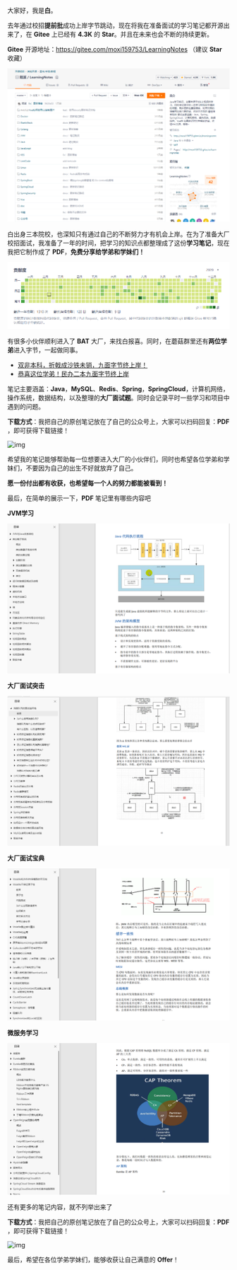 大家好，我是**白**。

去年通过校招**提前批**成功上岸字节跳动，现在将我在准备面试的学习笔记都开源出来了，在 **Gitee** 上已经有 **4.3K** 的 **Star**。并且在未来也会不断的持续更新。

**Gitee** 开源地址：https://gitee.com/moxi159753/LearningNotes （建议 **Star** 收藏）

![image-20211125223705599](images/image-20211125223705599.png)

白出身三本院校，也深知只有通过自己的不断努力才有机会上岸。在为了准备大厂校招面试，我准备了一年的时间，把学习的知识点都整理成了这份**学习笔记**，现在我把它制作成了 **PDF**，**免费分享给学弟和学妹们！**

![image-20211125224340581](images/image-20211125224340581.png)

有很多小伙伴顺利进入了 **BAT** 大厂，来找白报喜。同时，在蘑菇群里还有**两位学弟**进入字节，一起做同事。

- [双非本科，折戟成沙铁未销，九面字节终上岸！](https://mp.weixin.qq.com/s/mE8AjQdQP8cgsWPVUbLBHA)
- [恭喜这位学弟！民办二本九面字节终上岸](https://mp.weixin.qq.com/s/mE8AjQdQP8cgsWPVUbLBHA)

笔记主要涵盖：**Java**，**MySQL**、**Redis**、**Spring**，**SpringCloud**，计算机网络，操作系统，数据结构，以及整理的**大厂面试题**。同时会记录平时一些学习和项目中遇到的问题。

**下载方式**：我把自己的原创笔记放在了自己的公众号上，大家可以扫码回复：**PDF** ，即可获得下载链接！

![img](https://gitee.com/moxi159753/LearningNotes/raw/master/doc/images/qq/%E8%8E%B7%E5%8F%96PDF.jpg)

希望我的笔记能够帮助每一位想要进入大厂的小伙伴们，同时也希望各位学弟和学妹们，不要因为自己的出生不好就放弃了自己。

**愿一份付出都有收获，也希望每一个人的努力都能被看到！**

最后，在简单的展示一下，**PDF** 笔记里有哪些内容吧

**JVM学习**

![image-20211125230242826](images/image-20211125230242826.png)

**大厂面试突击**

![image-20211125230106518](images/image-20211125230106518.png)

**大厂面试宝典**

![image-20211125230325346](images/image-20211125230325346.png)

**微服务学习**

![image-20211125230424222](images/image-20211125230424222.png)

还有更多的笔记内容，就不列举出来了

**下载方式**：我把自己的原创笔记放在了自己的公众号上，大家可以扫码回复：**PDF** ，即可获得下载链接！

![img](https://gitee.com/moxi159753/LearningNotes/raw/master/doc/images/qq/%E8%8E%B7%E5%8F%96PDF.jpg)

最后，希望在各位学弟学妹们，能够收获让自己满意的 **Offer**！